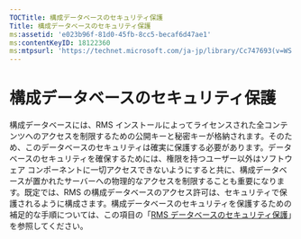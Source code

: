```yaml
---
TOCTitle: 構成データベースのセキュリティ保護
Title: 構成データベースのセキュリティ保護
ms:assetid: 'e023b96f-81d0-45fb-8cc5-becaf6d47ae1'
ms:contentKeyID: 18122360
ms:mtpsurl: 'https://technet.microsoft.com/ja-jp/library/Cc747693(v=WS.10)'
---
```


構成データベースのセキュリティ保護
==================================

構成データベースには、RMS インストールによってライセンスされた全コンテンツへのアクセスを制限するための公開キーと秘密キーが格納されます。そのため、このデータベースのセキュリティは確実に保護する必要があります。データベースのセキュリティを確保するためには、権限を持つユーザー以外はソフトウェア コンポーネントに一切アクセスできないようにすると共に、構成データベースが置かれたサーバーへの物理的なアクセスを制限することも重要になります。既定では、RMS の構成データベースのアクセス許可は、セキュリティで保護されるように構成さます。構成データベースのセキュリティを保護するための補足的な手順については、この項目の「[RMS データベースのセキュリティ保護](https://technet.microsoft.com/65802f9a-81bc-4398-968a-00c9b1dca2fa)」を参照してください。

